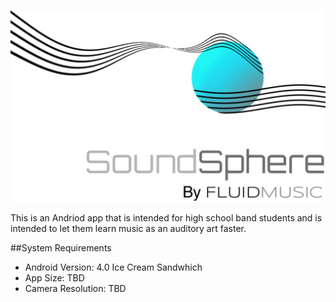 ![#SoundSphere](Logo.png)

This is an Andriod app that is intended for high school band students and is intended to let them learn music as an auditory art faster.

##System Requirements
- Android Version: 4.0 Ice Cream Sandwhich
- App Size: TBD
- Camera Resolution: TBD
